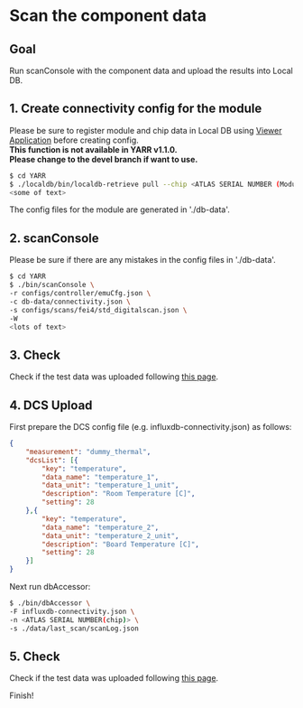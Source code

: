 # Scan the component data

## Goal

Run scanConsole with the component data and upload the results into Local DB.

## 1. Create connectivity config for the module

Please be sure to register module and chip data in Local DB using [Viewer Application](database_demonstration_check_viewer.md) before creating config.<br>
**This function is not available in YARR v1.1.0.**<br>
**Please change to the devel branch if want to use.**<br>

```bash
$ cd YARR
$ ./localdb/bin/localdb-retrieve pull --chip <ATLAS SERIAL NUMBER (Module)>
<some of text>
```

The config files for the module are generated in './db-data'.<br>

## 2. scanConsole

Please be sure if there are any mistakes in the config files in './db-data'.

```bash
$ cd YARR
$ ./bin/scanConsole \
-r configs/controller/emuCfg.json \
-c db-data/connectivity.json \
-s configs/scans/fei4/std_digitalscan.json \
-W
<lots of text>
```

## 3. Check

Check if the test data was uploaded following [this page](database_demonstration_check_viewer.md).<br>

## 4. DCS Upload

First prepare the DCS config file (e.g. influxdb-connectivity.json) as follows:

```json
{
    "measurement": "dummy_thermal",
    "dcsList": [{
        "key": "temperature",
        "data_name": "temperature_1",
        "data_unit": "temperature_1_unit",
        "description": "Room Temperature [C]",
        "setting": 28
    },{
        "key": "temperature",
        "data_name": "temperature_2",
        "data_unit": "temperature_2_unit",
        "description": "Board Temperature [C]",
        "setting": 28
    }]
}
```

Next run dbAccessor:

```bash
$ ./bin/dbAccessor \
-F influxdb-connectivity.json \
-n <ATLAS SERIAL NUMBER(chip)> \
-s ./data/last_scan/scanLog.json
```

## 5. Check

Check if the test data was uploaded following [this page](database_demonstration_check_viewer.md).<br>

Finish!
